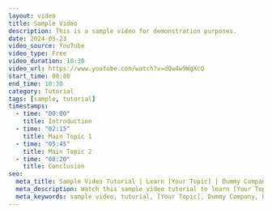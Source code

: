 ```yaml
---
layout: video
title: Sample Video
description: This is a sample video for demonstration purposes.
date: 2024-05-23
video_source: YouTube
video_type: Free
video_duration: 10:30
video_url: https://www.youtube.com/watch?v=dQw4w9WgXcQ
start_time: 00:00
end_time: 10:30
category: Tutorial
tags: [sample, tutorial]
timestamps:
  - time: "00:00"
    title: Introduction
  - time: "02:15"
    title: Main Topic 1
  - time: "05:45"
    title: Main Topic 2
  - time: "08:20"
    title: Conclusion
seo:
  meta_title: Sample Video Tutorial | Learn [Your Topic] | Dummy Company
  meta_description: Watch this sample video tutorial to learn [Your Topic]. Get started with Dummy Company's expert guidance. Perfect for beginners.
  meta_keywords: sample video, tutorial, [Your Topic], Dummy Company, beginner tutorial, learning video
---
```

